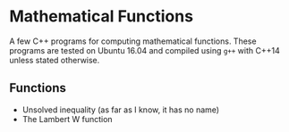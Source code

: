 # Mathematical Functions

A few C++ programs for computing mathematical functions. These programs are tested on Ubuntu 16.04 and compiled using `g++` with C++14 unless stated otherwise.

## Functions

- Unsolved inequality (as far as I know, it has no name)
- The Lambert W function
